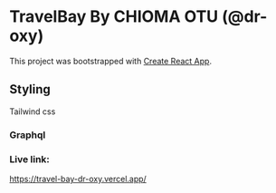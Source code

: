# TravelBay By CHIOMA OTU (@dr-oxy)

This project was bootstrapped with [Create React App](https://github.com/facebook/create-react-app).

## Styling

Tailwind css

### Graphql

### Live link:

https://travel-bay-dr-oxy.vercel.app/
